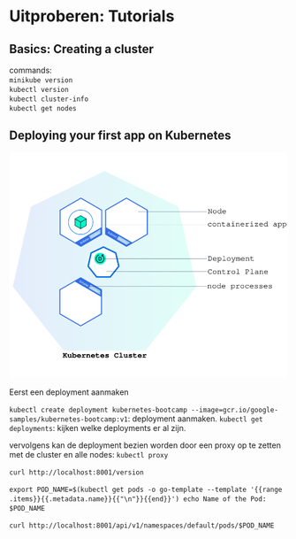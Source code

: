 # Uitproberen: Tutorials

## Basics: Creating a cluster

commands:  
`minikube version`  
`kubectl version`  
`kubectl cluster-info`  
`kubectl get nodes`  

## Deploying your first app on Kubernetes

![cluster](img/module_02_first_app.svg)

Eerst een deployment aanmaken

`kubectl create deployment kubernetes-bootcamp --image=gcr.io/google-samples/kubernetes-bootcamp:v1`: deployment aanmaken.
`kubectl get deployments`: kijken welke deployments er al zijn.

vervolgens kan de deployment bezien worden door een proxy op te zetten met de cluster en alle nodes: `kubectl proxy`

`curl http://localhost:8001/version`

`export POD_NAME=$(kubectl get pods -o go-template --template '{{range .items}}{{.metadata.name}}{{"\n"}}{{end}}')
echo Name of the Pod: $POD_NAME`

`curl http://localhost:8001/api/v1/namespaces/default/pods/$POD_NAME`
